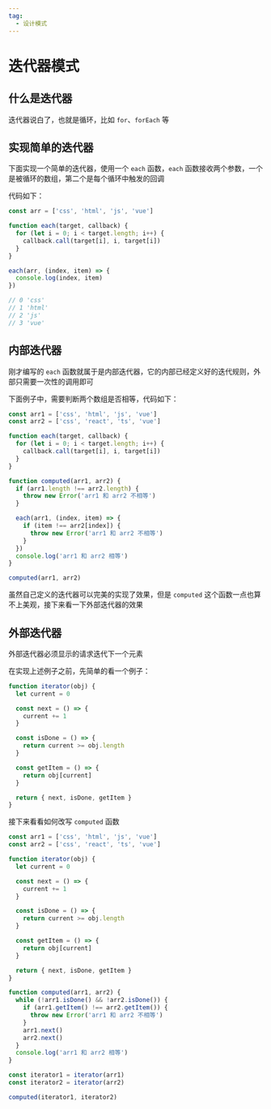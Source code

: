 ```yaml
---
tag:
  - 设计模式
---
```

# 迭代器模式

## 什么是迭代器

迭代器说白了，也就是循环，比如 `for`、`forEach` 等

## 实现简单的迭代器

下面实现一个简单的迭代器，使用一个 `each` 函数，`each` 函数接收两个参数，一个是被循环的数组，第二个是每个循环中触发的回调

代码如下：

```js
const arr = ['css', 'html', 'js', 'vue']

function each(target, callback) {
  for (let i = 0; i < target.length; i++) {
    callback.call(target[i], i, target[i])
  }
}

each(arr, (index, item) => {
  console.log(index, item)
})

// 0 'css'
// 1 'html'
// 2 'js'
// 3 'vue'
```

## 内部迭代器

刚才编写的 `each` 函数就属于是内部迭代器，它的内部已经定义好的迭代规则，外部只需要一次性的调用即可

下面例子中，需要判断两个数组是否相等，代码如下：

```js
const arr1 = ['css', 'html', 'js', 'vue']
const arr2 = ['css', 'react', 'ts', 'vue']

function each(target, callback) {
  for (let i = 0; i < target.length; i++) {
    callback.call(target[i], i, target[i])
  }
}

function computed(arr1, arr2) {
  if (arr1.length !== arr2.length) {
    throw new Error('arr1 和 arr2 不相等')
  }

  each(arr1, (index, item) => {
    if (item !== arr2[index]) {
      throw new Error('arr1 和 arr2 不相等')
    }
  })
  console.log('arr1 和 arr2 相等')
}

computed(arr1, arr2)
```

虽然自己定义的迭代器可以完美的实现了效果，但是 `computed` 这个函数一点也算不上美观，接下来看一下外部迭代器的效果

## 外部迭代器

外部迭代器必须显示的请求迭代下一个元素

在实现上述例子之前，先简单的看一个例子：

```js
function iterator(obj) {
  let current = 0

  const next = () => {
    current += 1
  }

  const isDone = () => {
    return current >= obj.length
  }

  const getItem = () => {
    return obj[current]
  }

  return { next, isDone, getItem }
}
```

接下来看看如何改写 `computed` 函数

```js
const arr1 = ['css', 'html', 'js', 'vue']
const arr2 = ['css', 'react', 'ts', 'vue']

function iterator(obj) {
  let current = 0

  const next = () => {
    current += 1
  }

  const isDone = () => {
    return current >= obj.length
  }

  const getItem = () => {
    return obj[current]
  }

  return { next, isDone, getItem }
}

function computed(arr1, arr2) {
  while (!arr1.isDone() && !arr2.isDone()) {
    if (arr1.getItem() !== arr2.getItem()) {
      throw new Error('arr1 和 arr2 不相等')
    }
    arr1.next()
    arr2.next()
  }
  console.log('arr1 和 arr2 相等')
}

const iterator1 = iterator(arr1)
const iterator2 = iterator(arr2)

computed(iterator1, iterator2)
```
